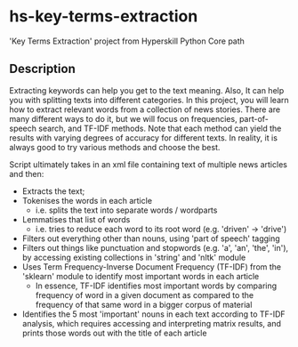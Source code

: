 # hs-key-terms-extraction
 'Key Terms Extraction' project from Hyperskill Python Core path

## Description
Extracting keywords can help you get to the text meaning. Also, It can help you with splitting texts into different categories. In this project, you will learn how to extract relevant words from a collection of news stories. There are many different ways to do it, but we will focus on frequencies, part-of-speech search, and TF-IDF methods. Note that each method can yield the results with varying degrees of accuracy for different texts. In reality, it is always good to try various methods and choose the best.

Script ultimately takes in an xml file containing text of multiple news articles and then:
- Extracts the text;
- Tokenises the words in each article
  - i.e. splits the text into separate words / wordparts
- Lemmatises that list of words
  - i.e. tries to reduce each word to its root word (e.g. 'driven' -> 'drive')
- Filters out everything other than nouns, using 'part of speech' tagging
- Filters out things like punctuation and stopwords (e.g. 'a', 'an', 'the', 'in'), by accessing existing collections in 'string' and 'nltk' module
- Uses Term Frequency-Inverse Document Frequency (TF-IDF) from the 'sklearn' module to identify most important words in each article
  - In essence, TF-IDF identifies most important words by comparing frequency of word in a given document as compared to the frequency of that same word in a bigger corpus of material
- Identifies the 5 most 'important' nouns in each text according to TF-IDF analysis, which requires accessing and interpreting matrix results, and prints those words out with the title of each article 
